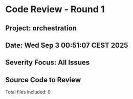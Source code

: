 # Code Review - Round 1
## Project: orchestration
## Date: Wed Sep  3 00:51:07 CEST 2025
## Severity Focus: All Issues

## Source Code to Review

Total files included: 0
